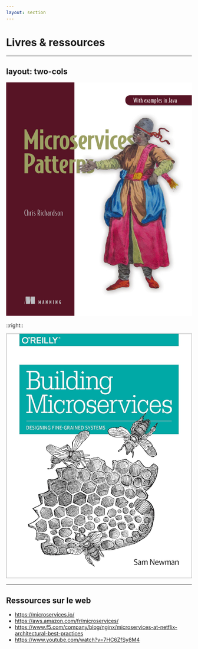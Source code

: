 ```yaml
---
layout: section
---
```


# Livres & ressources

---
layout: two-cols
---

![microservices-pattern-book](/Microservices-Patterns-Cover-published.jpg)

::right::

![microservices-newmann](/Microservices-newman.jpg)


---

## Ressources sur le web

* https://microservices.io/
* https://aws.amazon.com/fr/microservices/
* https://www.f5.com/company/blog/nginx/microservices-at-netflix-architectural-best-practices
* https://www.youtube.com/watch?v=7HC6ZfSy8M4